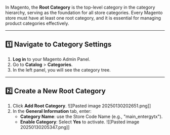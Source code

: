In Magento, the **Root Category** is the top-level category in the category hierarchy, serving as the foundation for all store categories. Every Magento store must have at least one root category, and it is essential for managing product categories effectively.

---

## **1️⃣ Navigate to Category Settings**

1. **Log in** to your Magento Admin Panel.
2. Go to **Catalog** > **Categories**.
3. In the left panel, you will see the category tree.

---

## **2️⃣ Create a New Root Category**

1. Click **Add Root Category**.
		![[Pasted image 20250130202651.png]]
2. In the **General Information** tab, enter:
    - **Category Name**: use the Store Code Name (e.g., "main_entergytx").
    - **Enable Category**: Select **Yes** to activate.
     ![[Pasted image 20250130205347.png]]
